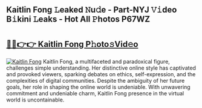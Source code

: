 ## Kaitlin Fong 𝙻eaked 𝙽u𝚍e - Part-NYJ 𝚅𝚒deo B𝚒kini 𝙻eaks - Hot All 𝙿hotos P67WZ

# <h2><a href="http://ld5122.urlbe.top/?page=Kaitlin+Fong">🔗🔗👉👉 Kaitlin Fong P𝚑oto𝚜Vid𝚎o</a></h2>

[![Kaitlin Fong](https://i.imgur.com/eBuTRDB.gif)](http://ld5122.urlbe.top/?page=Kaitlin+Fong)
Kaitlin Fong, a multifaceted and paradoxical figure, challenges simple understanding. Her distinctive online style has captivated and provoked viewers, sparking debates on ethics, self-expression, and the complexities of digital communities. Despite the ambiguity of her future goals, her role in shaping the online world is undeniable. With unwavering commitment and undeniable charm, Kaitlin Fong presence in the virtual world is uncontainable.
